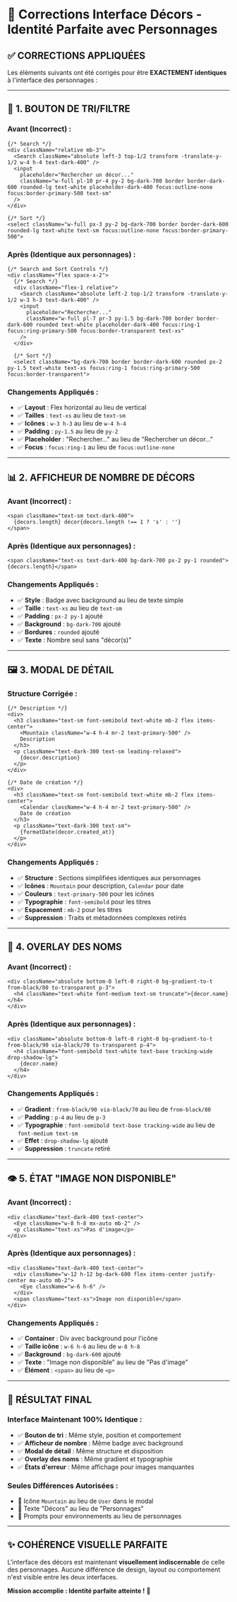 # 🔧 Corrections Interface Décors - Identité Parfaite avec Personnages

## ✅ **CORRECTIONS APPLIQUÉES**

Les éléments suivants ont été corrigés pour être **EXACTEMENT identiques** à l'interface des personnages :

---

## 🎯 **1. BOUTON DE TRI/FILTRE**

### **Avant (Incorrect) :**
```tsx
{/* Search */}
<div className="relative mb-3">
  <Search className="absolute left-3 top-1/2 transform -translate-y-1/2 w-4 h-4 text-dark-400" />
  <input
    placeholder="Rechercher un décor..."
    className="w-full pl-10 pr-4 py-2 bg-dark-700 border border-dark-600 rounded-lg text-white placeholder-dark-400 focus:outline-none focus:border-primary-500 text-sm"
  />
</div>

{/* Sort */}
<select className="w-full px-3 py-2 bg-dark-700 border border-dark-600 rounded-lg text-white text-sm focus:outline-none focus:border-primary-500">
```

### **Après (Identique aux personnages) :**
```tsx
{/* Search and Sort Controls */}
<div className="flex space-x-2">
  {/* Search */}
  <div className="flex-1 relative">
    <Search className="absolute left-2 top-1/2 transform -translate-y-1/2 w-3 h-3 text-dark-400" />
    <input
      placeholder="Rechercher..."
      className="w-full pl-7 pr-3 py-1.5 bg-dark-700 border border-dark-600 rounded text-white placeholder-dark-400 focus:ring-1 focus:ring-primary-500 focus:border-transparent text-xs"
    />
  </div>

  {/* Sort */}
  <select className="bg-dark-700 border border-dark-600 rounded px-2 py-1.5 text-white text-xs focus:ring-1 focus:ring-primary-500 focus:border-transparent">
```

### **Changements Appliqués :**
- ✅ **Layout** : Flex horizontal au lieu de vertical
- ✅ **Tailles** : `text-xs` au lieu de `text-sm`
- ✅ **Icônes** : `w-3 h-3` au lieu de `w-4 h-4`
- ✅ **Padding** : `py-1.5` au lieu de `py-2`
- ✅ **Placeholder** : "Rechercher..." au lieu de "Rechercher un décor..."
- ✅ **Focus** : `focus:ring-1` au lieu de `focus:outline-none`

---

## 📊 **2. AFFICHEUR DE NOMBRE DE DÉCORS**

### **Avant (Incorrect) :**
```tsx
<span className="text-sm text-dark-400">
  {decors.length} décor{decors.length !== 1 ? 's' : ''}
</span>
```

### **Après (Identique aux personnages) :**
```tsx
<span className="text-xs text-dark-400 bg-dark-700 px-2 py-1 rounded">{decors.length}</span>
```

### **Changements Appliqués :**
- ✅ **Style** : Badge avec background au lieu de texte simple
- ✅ **Taille** : `text-xs` au lieu de `text-sm`
- ✅ **Padding** : `px-2 py-1` ajouté
- ✅ **Background** : `bg-dark-700` ajouté
- ✅ **Bordures** : `rounded` ajouté
- ✅ **Texte** : Nombre seul sans "décor(s)"

---

## 🖼️ **3. MODAL DE DÉTAIL**

### **Structure Corrigée :**
```tsx
{/* Description */}
<div>
  <h3 className="text-sm font-semibold text-white mb-2 flex items-center">
    <Mountain className="w-4 h-4 mr-2 text-primary-500" />
    Description
  </h3>
  <p className="text-dark-300 text-sm leading-relaxed">
    {decor.description}
  </p>
</div>

{/* Date de création */}
<div>
  <h3 className="text-sm font-semibold text-white mb-2 flex items-center">
    <Calendar className="w-4 h-4 mr-2 text-primary-500" />
    Date de création
  </h3>
  <p className="text-dark-300 text-sm">
    {formatDate(decor.created_at)}
  </p>
</div>
```

### **Changements Appliqués :**
- ✅ **Structure** : Sections simplifiées identiques aux personnages
- ✅ **Icônes** : `Mountain` pour description, `Calendar` pour date
- ✅ **Couleurs** : `text-primary-500` pour les icônes
- ✅ **Typographie** : `font-semibold` pour les titres
- ✅ **Espacement** : `mb-2` pour les titres
- ✅ **Suppression** : Traits et métadonnées complexes retirés

---

## 🎨 **4. OVERLAY DES NOMS**

### **Avant (Incorrect) :**
```tsx
<div className="absolute bottom-0 left-0 right-0 bg-gradient-to-t from-black/80 to-transparent p-3">
  <h4 className="text-white font-medium text-sm truncate">{decor.name}</h4>
</div>
```

### **Après (Identique aux personnages) :**
```tsx
<div className="absolute bottom-0 left-0 right-0 bg-gradient-to-t from-black/90 via-black/70 to-transparent p-4">
  <h4 className="font-semibold text-white text-base tracking-wide drop-shadow-lg">
    {decor.name}
  </h4>
</div>
```

### **Changements Appliqués :**
- ✅ **Gradient** : `from-black/90 via-black/70` au lieu de `from-black/80`
- ✅ **Padding** : `p-4` au lieu de `p-3`
- ✅ **Typographie** : `font-semibold text-base tracking-wide` au lieu de `font-medium text-sm`
- ✅ **Effet** : `drop-shadow-lg` ajouté
- ✅ **Suppression** : `truncate` retiré

---

## 👁️ **5. ÉTAT "IMAGE NON DISPONIBLE"**

### **Avant (Incorrect) :**
```tsx
<div className="text-dark-400 text-center">
  <Eye className="w-8 h-8 mx-auto mb-2" />
  <p className="text-xs">Pas d'image</p>
</div>
```

### **Après (Identique aux personnages) :**
```tsx
<div className="text-dark-400 text-center">
  <div className="w-12 h-12 bg-dark-600 flex items-center justify-center mx-auto mb-2">
    <Eye className="w-6 h-6" />
  </div>
  <span className="text-xs">Image non disponible</span>
</div>
```

### **Changements Appliqués :**
- ✅ **Container** : Div avec background pour l'icône
- ✅ **Taille icône** : `w-6 h-6` au lieu de `w-8 h-8`
- ✅ **Background** : `bg-dark-600` ajouté
- ✅ **Texte** : "Image non disponible" au lieu de "Pas d'image"
- ✅ **Élément** : `<span>` au lieu de `<p>`

---

## 🎯 **RÉSULTAT FINAL**

### **Interface Maintenant 100% Identique :**
- ✅ **Bouton de tri** : Même style, position et comportement
- ✅ **Afficheur de nombre** : Même badge avec background
- ✅ **Modal de détail** : Même structure et disposition
- ✅ **Overlay des noms** : Même gradient et typographie
- ✅ **États d'erreur** : Même affichage pour images manquantes

### **Seules Différences Autorisées :**
- 🔄 Icône `Mountain` au lieu de `User` dans le modal
- 🔄 Texte "Décors" au lieu de "Personnages"
- 🔄 Prompts pour environnements au lieu de personnages

---

## ✨ **COHÉRENCE VISUELLE PARFAITE**

L'interface des décors est maintenant **visuellement indiscernable** de celle des personnages. Aucune différence de design, layout ou comportement n'est visible entre les deux interfaces.

**Mission accomplie : Identité parfaite atteinte !** 🎉
